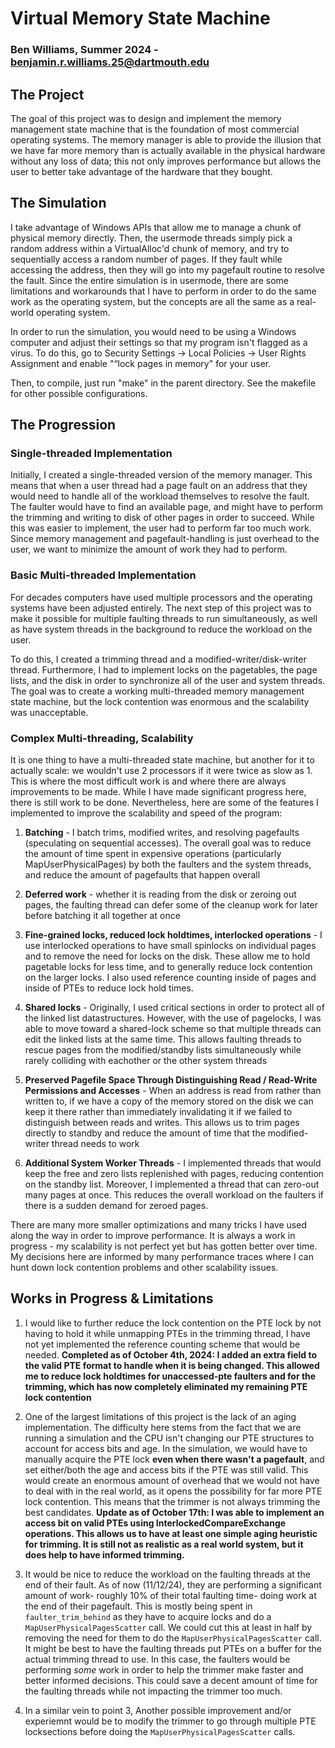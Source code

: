 # Virtual Memory State Machine
### Ben Williams, Summer 2024 - benjamin.r.williams.25@dartmouth.edu

## The Project

The goal of this project was to design and implement the memory management state machine that is the foundation of most commercial operating systems. The memory manager is able to provide the illusion that we have far more memory than is actually available in the physical hardware without any loss of data; this not only improves performance but allows the user to better take advantage of the hardware that they bought.


## The Simulation

I take advantage of Windows APIs that allow me to manage a chunk of physical memory directly. Then, the usermode threads simply pick a random address within a VirtualAlloc'd chunk of memory, and try to sequentially access a random number of pages. If they fault while accessing the address, then they will go into my pagefault routine to resolve the fault. Since the entire simulation is in usermode, there are some limitations and workarounds that I have to perform in order to do the same work as the operating system, but the concepts are all the same as a real-world operating system.

In order to run the simulation, you would need to be using a Windows computer and adjust their settings so that my program isn't flagged as a virus. To do this, go to Security Settings -> Local Policies -> User Rights Assignment and enable "“lock pages in memory" for your user. 

Then, to compile, just run "make" in the parent directory. See the makefile for other possible configurations.

## The Progression

### Single-threaded Implementation

Initially, I created a single-threaded version of the memory manager. This means that when a user thread had a page fault on an address that they would need to handle all of the workload themselves to resolve the fault. The faulter would have to find an available page, and might have to perform the trimming and writing to disk of other pages in order to succeed. While this was easier to implement, the user had to perform far too much work. Since memory management and pagefault-handling is just overhead to the user, we want to minimize the amount of work they had to perform.


### Basic Multi-threaded Implementation

For decades computers have used multiple processors and the operating systems have been adjusted entirely. The next step of this project was to make it possible for multiple faulting threads to run simultaneously, as well as have system threads in the background to reduce the workload on the user. 

To do this, I created a trimming thread and a modified-writer/disk-writer thread. Furthermore, I had to implement locks on the pagetables, the page lists, and the disk in order to synchronize all of the user and system threads. The goal was to create a working multi-threaded memory management state machine, but the lock contention was enormous and the scalability was unacceptable.


### Complex Multi-threading, Scalability


It is one thing to have a multi-threaded state machine, but another for it to actually scale: we wouldn't use 2 processors if it were twice as slow as 1. This is where the most difficult work is and where there are always improvements to be made. While I have made significant progress here, there is still work to be done. Nevertheless, here are some of the features I implemented to improve the scalability and speed of the program:

1. **Batching** - I batch trims, modified writes, and resolving pagefaults (speculating on sequential accesses). The overall goal was to reduce the amount of time spent in expensive operations (particularly MapUserPhysicalPages) by both the faulters and the system threads, and reduce the amount of pagefaults that happen overall

2. **Deferred work** - whether it is reading from the disk or zeroing out pages, the faulting thread can defer some of the cleanup work for later before batching it all together at once

3. **Fine-grained locks, reduced lock holdtimes, interlocked operations** - I use interlocked operations to have small spinlocks on individual pages and to remove the need for locks on the disk. These allow me to hold pagetable locks for less time, and to generally reduce lock contention on the larger locks. I also used reference counting inside of pages and inside of PTEs to reduce lock hold times.

4. **Shared locks** - Originally, I used critical sections in order to protect all of the linked list datastructures. However, with the use of pagelocks, I was able to move toward a shared-lock scheme so that multiple threads can edit the linked lists at the same time. This allows faulting threads to rescue pages from the modified/standby lists simultaneously while rarely colliding with eachother or the other system threads

5. **Preserved Pagefile Space Through Distinguishing Read / Read-Write Permissions and Accesses** - When an address is read from rather than written to, if we have a copy of the memory stored on the disk we can keep it there rather than immediately invalidating it if we failed to distinguish between reads and writes. This allows us to trim pages directly to standby and reduce the amount of time that the modified-writer thread needs to work

6. **Additional System Worker Threads** - I implemented threads that would keep the free and zero lists replenished with pages, reducing contention on the standby list. Moreover, I implemented a thread that can zero-out many pages at once. This reduces the overall workload on the faulters if there is a sudden demand for zeroed pages.


There are many more smaller optimizations and many tricks I have used along the way in order to improve performance. It is always a work in progress - my scalability is not perfect yet but has gotten better over time. My decisions here are informed by many performance traces where I can hunt down lock contention problems and other scalability issues.


## Works in Progress & Limitations

1. I would like to further reduce the lock contention on the PTE lock by not having to hold it while unmapping PTEs in the trimming thread, I have not yet implemented the reference counting scheme that would be needed. **Completed as of October 4th, 2024: I added an extra field to the valid PTE format to handle when it is being changed. This allowed me to reduce lock holdtimes for unaccessed-pte faulters and for the trimming, which has now completely eliminated my remaining PTE lock contention**

2. One of the largest limitations of this project is the lack of an aging implementation. The difficulty here stems from the fact that we are running a simulation and the CPU isn't changing our PTE structures to account for access bits and age. In the simulation, we would have to manually acquire the PTE lock **even when there wasn't a pagefault**, and set either/both the age and access bits if the PTE was still valid. This would create an enormous amount of overhead that we would not have to deal with in the real world, as it opens the possibility for far more PTE lock contention. This means that the trimmer is not always trimming the best candidates. **Update as of October 17th: I was able to implement an access bit on valid PTEs using InterlockedCompareExchange operations. This allows us to have at least one simple aging heuristic for trimming. It is still not as realistic as a real world system, but it does help to have informed trimming.**

3. It would be nice to reduce the workload on the faulting threads at the end of their fault. As of now (11/12/24), they are performing a significant amount of work- roughly 10% of their total faulting time- doing work at the end of their pagefault. This is mostly being spent in `faulter_trim_behind` as they have to acquire locks and do a `MapUserPhysicalPagesScatter` call. We could cut this at least in half by removing the need for them to do the `MapUserPhysicalPagesScatter` call. It might be best to have the faulting threads put PTEs on a buffer for the actual trimming thread to use. In this case, the faulters would be performing *some* work in order to help the trimmer make faster and better informed decisions. This could save a decent amount of time for the faulting threads while not impacting the trimmer too much.

4. In a similar vein to point 3, Another possible improvement and/or experiemnt would be to modify the trimmer to go through multiple PTE locksections before doing the `MapUserPhysicalPagesScatter` calls. 





